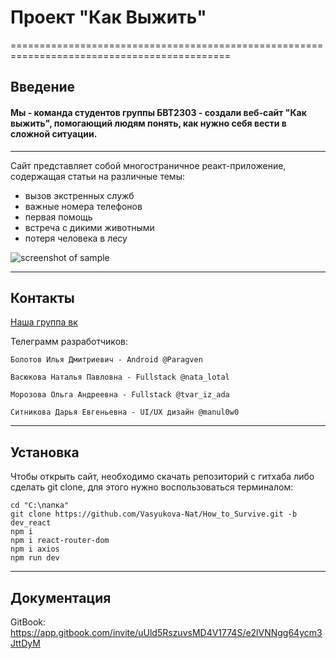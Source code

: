 # Проект "Как Выжить"
============================================================================================
## Введение 

#### Мы - команда студентов группы БВТ2303 - создали веб-сайт "Как выжить", помогающий людям понять, как нужно себя вести в сложной ситуации. 
---
Сайт представляет собой многостраничное реакт-приложение, содержащая статьи на различные темы: 
* вызов экстренных служб
* важные номера телефонов
* первая помощь
* встреча с дикими животными
* потеря человека в лесу

![screenshot of sample](https://sun9-18.userapi.com/impg/Dk0sQrq7pCLXY4MLkSPZf9Ccv_VIHoA5eNvk3g/KVS01W1naVA.jpg?size=1280x556&quality=95&sign=ab3adaa0535736e0ed74cebf2f9dfb1f&type=album)

***
## Контакты

[Наша группа вк](https://vk.com/club226042324)

Телеграмм разработчиков:

` Болотов Илья Дмитриевич - Android @Paragven `

` Васюкова Наталья Павловна - Fullstack @nata_lotal `

`Морозова Ольга Андреевна - Fullstack @tvar_iz_ada`

`Ситникова Дарья Евгеньевна - UI/UX дизайн @manul0w0`

-----------------------------------

## Установка

Чтобы открыть сайт, необходимо скачать репозиторий с гитхаба либо сделать git clone, для этого нужно воспользоваться терминалом:

    cd "C:\папка"
    git clone https://github.com/Vasyukova-Nat/How_to_Survive.git -b dev_react
    npm i
    npm i react-router-dom
    npm i axios
    npm run dev

-----------------------------------
## Документация

GitBook: <https://app.gitbook.com/invite/uUld5RszuvsMD4V1774S/e2lVNNgg64ycm3JttDyM>

